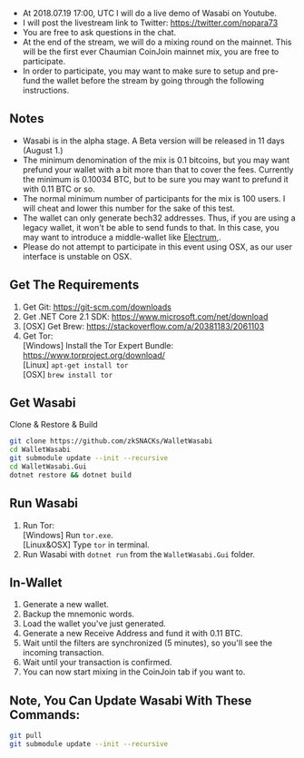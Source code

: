 - At 2018.07.19 17:00, UTC I will do a live demo of Wasabi on Youtube.
- I will post the livestream link to Twitter: https://twitter.com/nopara73
- You are free to ask questions in the chat.
- At the end of the stream, we will do a mixing round on the mainnet. This will be the first ever Chaumian CoinJoin mainnet mix, you are free to participate.
- In order to participate, you may want to make sure to setup and pre-fund the wallet before the stream by going through the following instructions.

## Notes
- Wasabi is in the alpha stage. A Beta version will be released in 11 days (August 1.)
- The minimum denomination of the mix is 0.1 bitcoins, but you may want prefund your wallet with a bit more than that to cover the fees. Currently the minimum is 0.10034 BTC, but to be sure you may want to prefund it with 0.11 BTC or so.
- The normal minimum number of participants for the mix is 100 users. I will cheat and lower this number for the sake of this test.
- The wallet can only generate bech32 addresses. Thus, if you are using a legacy wallet, it won't be able to send funds to that. In this case, you may want to introduce a middle-wallet like [Electrum,](https://electrum.org/).
- Please do not attempt to participate in this event using OSX, as our user interface is unstable on OSX.

## Get The Requirements

1. Get Git: https://git-scm.com/downloads
2. Get .NET Core 2.1 SDK: https://www.microsoft.com/net/download
3. [OSX] Get Brew: https://stackoverflow.com/a/20381183/2061103
4. Get Tor:  
  [Windows] Install the Tor Expert Bundle: https://www.torproject.org/download/  
  [Linux] `apt-get install tor`  
  [OSX] `brew install tor`  
  
## Get Wasabi

Clone & Restore & Build

```sh
git clone https://github.com/zkSNACKs/WalletWasabi
cd WalletWasabi
git submodule update --init --recursive
cd WalletWasabi.Gui
dotnet restore && dotnet build
```

## Run Wasabi

1. Run Tor:  
  [Windows] Run `tor.exe`.  
  [Linux&OSX] Type `tor` in terminal.  
2. Run Wasabi with `dotnet run` from the `WalletWasabi.Gui` folder.


## In-Wallet

1. Generate a new wallet.
2. Backup the mnemonic words.
3. Load the wallet you've just generated.
4. Generate a new Receive Address and fund it with 0.11 BTC.
5. Wait until the filters are synchronized (5 minutes), so you'll see the incoming transaction.
6. Wait until your transaction is confirmed.
7. You can now start mixing in the CoinJoin tab if you want to.

## Note, You Can Update Wasabi With These Commands:

```sh
git pull
git submodule update --init --recursive 
```
